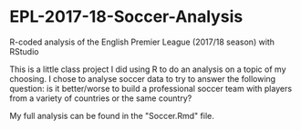 # EPL-2017-18-Soccer-Analysis
R-coded analysis of the English Premier League (2017/18 season) with RStudio

This is a little class project I did using R to do an analysis on a topic of my choosing. I chose to analyse soccer data to try to answer the following question: is it better/worse to build a professional soccer team with players from a variety of countries or the same country?

My full analysis can be found in the "Soccer.Rmd" file.
